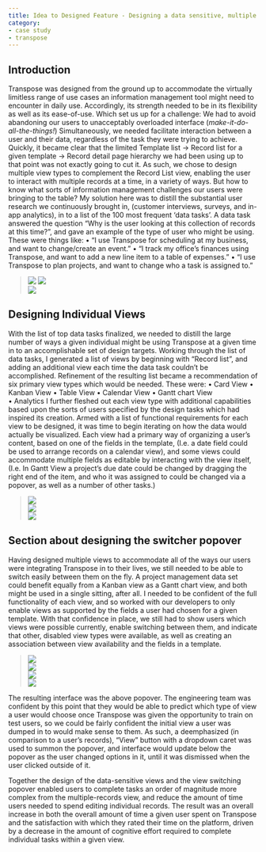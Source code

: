 ```yaml
---
title: Idea to Designed Feature - Designing a data sensitive, multiple view interface to visualize user content.
category:
- case study
- transpose
---
```


## Introduction
Transpose was designed from the ground up to accommodate the virtually limitless range of use cases an information management tool might need to encounter in daily use. Accordingly, its strength needed to be in its flexibility as well as its ease-of-use. Which set us up for a challenge: We had to avoid abandoning our users to unacceptably overloaded interface (_make-it-do-all-the-things!_) Simultaneously, we needed facilitate interaction between a user and their data, regardless of the task they were trying to achieve.
Quickly, it became clear that the limited Template list -> Record list for a given template -> Record detail page hierarchy we had been using up to that point was not exactly going to cut it.
As such, we chose to design multiple view types to complement the Record List view, enabling the user to interact with multiple records at a time, in a variety of ways. But how to know what sorts of information management challenges our users were bringing to the table?
My solution here was to distill the substantial user research we continuously brought in, (customer interviews, surveys, and in-app analytics), in to a list of the 100 most frequent ‘data tasks’. A data task answered the question “Why is the user looking at this collection of records at this time?”, and gave an example of the type of user who might be using. These were things like:
• “I use Transpose for scheduling at my business, and want to change/create an event.”
• “I track my office’s finances using Transpose, and want to add a new line item to a table of expenses.”
• “I use Transpose to plan projects, and want to change who a task is assigned to.”

> ![](./view1.png)
> ![](./view2.png)  
> ![](./view3.png) 

## Designing Individual Views
With the list of top data tasks finalized, we needed to distill the large number of ways a given individual might be using Transpose at a given time in to an accomplishable set of design targets. Working through the list of data tasks, I generated a list of views by beginning with “Record list”, and adding an additional view each time the data task couldn’t be accomplished. Refinement of the resulting list became a recommendation of six primary view types which would be needed. These were:
• Card View
• Kanban View
• Table View
• Calendar View
• Gantt chart View	
• Analytics 
I further fleshed out each view type with additional capabilities based upon the sorts of users specified by the design tasks which had inspired its creation.
Armed with a list of functional requirements for each view to be designed, it was time to begin iterating on how the data would actually be visualized.
Each view had a primary way of organizing a user’s content, based on one of the fields in the template, (I.e. a date field could be used to arrange records on a calendar view), and some views could accommodate multiple fields as editable by interacting with the view itself, (I.e. In Gantt View a project’s due date could be changed by dragging the right end of the item, and who it was assigned to could be changed via a popover, as well as a number of other tasks.)

> ![](./view4.png)  
> ![](./view5.png)  
> ![](./view6.png)  

## Section about designing the switcher popover
Having designed multiple views to accommodate all of the ways our users were integrating Transpose in to their lives, we still needed to be able to switch easily between them on the fly. A project management data set could benefit equally from a Kanban view as a Gantt chart view, and both might be used in a single sitting, after all. 
I needed to be confident of the full functionality of each view, and so worked with our developers to only enable views as supported by the fields a user had chosen for a given template. 
With that confidence in place, we still had to show users which views were possible currently, enable switching between them, and indicate that other, disabled view types were available, as well as creating an association between view availability and the fields in a template.


> ![](popover1.png)  
> ![](popover2.png)  
> ![](popover3.png)  
> ![](popover4.png)  
 
The resulting interface was the above popover. The engineering team was confident by this point that they would be able to predict which type of view a user would choose once Transpose was given the opportunity to train on test users, so we could be fairly confident the initial view a user was dumped in to would make sense to them. As such, a deemphasized (in comparison to a user’s records), “View” button with a dropdown caret was used to summon the popover, and interface would update below the popover as the user changed options in it, until it was dismissed when the user clicked outside of it.

Together the design of the data-sensitive views and the view switching popover enabled users to complete tasks an order of magnitude more complex from the multiple-records view, and reduce the amount of time users needed to spend editing individual records. The result was an overall increase in both the overall amount of time a given user spent on Transpose and the satisfaction with which they rated their time on the platform, driven by a decrease in the amount of cognitive effort required to complete individual tasks within a given view.
